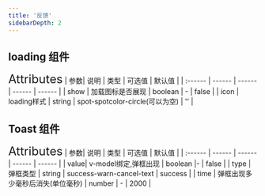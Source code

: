 ```yaml
---
title: '反馈'
sidebarDepth: 2
---
```

## loading 组件
<ClientOnly>
  <rm-loading/>
<font size=5>Attributes</font>
| 参数| 说明 | 类型 | 可选值 | 默认值 |
| :------ | ------ | ------ | ------ | ------ |
| show | 加载图标是否展现 | boolean | - | false |
| icon | loading样式 | string | spot-spotcolor-circle(可以为空) | '' |
</ClientOnly>

## Toast 组件
<ClientOnly>
  <rm-toast/>
<font size=5>Attributes</font>
| 参数| 说明 | 类型 | 可选值 | 默认值 |
| :------ | ------ | ------ | ------ | ------ |
| value| v-model绑定,弹框出现 | boolean |- | false |
| type | 弹框类型 | string | success-warn-cancel-text | success |
| time | 弹框出现多少毫秒后消失(单位毫秒) | number | - | 2000 |
</ClientOnly>
